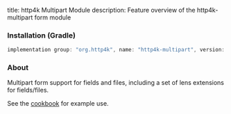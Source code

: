 title: http4k Multipart Module
description: Feature overview of the http4k-multipart form module

### Installation (Gradle)

```groovy
implementation group: "org.http4k", name: "http4k-multipart", version: "3.284.0"
```

### About

Multipart form support for fields and files, including a set of lens extensions for fields/files.

See the [cookbook](/cookbook/multipart_forms/) for example use.
